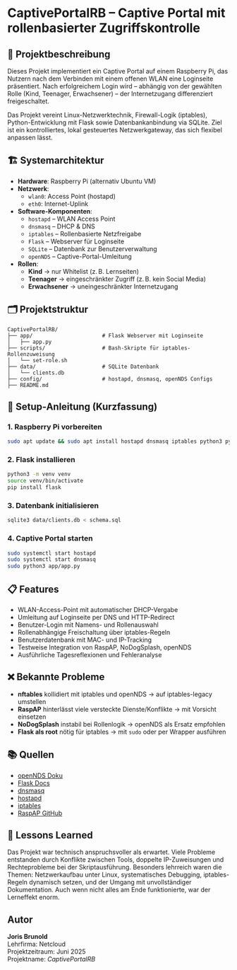 
# CaptivePortalRB – Captive Portal mit rollenbasierter Zugriffskontrolle

## 🧩 Projektbeschreibung

Dieses Projekt implementiert ein Captive Portal auf einem Raspberry Pi, das Nutzern nach dem Verbinden mit einem offenen WLAN eine Loginseite präsentiert. Nach erfolgreichem Login wird – abhängig von der gewählten Rolle (Kind, Teenager, Erwachsener) – der Internetzugang differenziert freigeschaltet.

Das Projekt vereint Linux-Netzwerktechnik, Firewall-Logik (iptables), Python-Entwicklung mit Flask sowie Datenbankanbindung via SQLite. Ziel ist ein kontrolliertes, lokal gesteuertes Netzwerkgateway, das sich flexibel anpassen lässt.

## 🏗️ Systemarchitektur

- **Hardware**: Raspberry Pi (alternativ Ubuntu VM)
- **Netzwerk**:
  - `wlan0`: Access Point (hostapd)
  - `eth0`: Internet-Uplink
- **Software-Komponenten**:
  - `hostapd` – WLAN Access Point
  - `dnsmasq` – DHCP & DNS
  - `iptables` – Rollenbasierte Netzfreigabe
  - `Flask` – Webserver für Loginseite
  - `SQLite` – Datenbank zur Benutzerverwaltung
  - `openNDS` – Captive-Portal-Umleitung
- **Rollen**:
  - **Kind** → nur Whitelist (z. B. Lernseiten)
  - **Teenager** → eingeschränkter Zugriff (z. B. kein Social Media)
  - **Erwachsener** → uneingeschränkter Internetzugang

## 🗂️ Projektstruktur

```
CaptivePortalRB/
├── app/                      # Flask Webserver mit Loginseite
│   ├── app.py  
├── scripts/                  # Bash-Skripte für iptables-Rollenzuweisung
│   └── set-role.sh
├── data/                     # SQLite Datenbank
│   └── clients.db
├── config/                   # hostapd, dnsmasq, openNDS Configs
├── README.md
```

## 🚀 Setup-Anleitung (Kurzfassung)

### 1. Raspberry Pi vorbereiten
```bash
sudo apt update && sudo apt install hostapd dnsmasq iptables python3 python3-pip
```

### 2. Flask installieren
```bash
python3 -m venv venv
source venv/bin/activate
pip install flask
```

### 3. Datenbank initialisieren
```bash
sqlite3 data/clients.db < schema.sql
```

### 4. Captive Portal starten
```bash
sudo systemctl start hostapd
sudo systemctl start dnsmasq
sudo python3 app/app.py
```

## 📋 Features

- WLAN-Access-Point mit automatischer DHCP-Vergabe
- Umleitung auf Loginseite per DNS und HTTP-Redirect
- Benutzer-Login mit Namens- und Rollenauswahl
- Rollenabhängige Freischaltung über iptables-Regeln
- Benutzerdatenbank mit MAC- und IP-Tracking
- Testweise Integration von RaspAP, NoDogSplash, openNDS
- Ausführliche Tagesreflexionen und Fehleranalyse

## ❌ Bekannte Probleme

- **nftables** kollidiert mit iptables und openNDS → auf iptables-legacy umstellen
- **RaspAP** hinterlässt viele versteckte Dienste/Konflikte → mit Vorsicht einsetzen
- **NoDogSplash** instabil bei Rollenlogik → openNDS als Ersatz empfohlen
- **Flask als root** nötig für iptables → mit `sudo` oder per Wrapper ausführen

## 📚 Quellen

- [openNDS Doku](https://opennds.readthedocs.io/en/stable/)
- [Flask Docs](https://flask.palletsprojects.com/)
- [dnsmasq](http://www.thekelleys.org.uk/dnsmasq/doc.html)
- [hostapd](https://w1.fi/hostapd/)
- [iptables](https://man7.org/linux/man-pages/man8/iptables.8.html)
- [RaspAP GitHub](https://github.com/RaspAP/raspap-webgui)

## 🧠 Lessons Learned

Das Projekt war technisch anspruchsvoller als erwartet. Viele Probleme entstanden durch Konflikte zwischen Tools, doppelte IP-Zuweisungen und Rechteprobleme bei der Skriptausführung. Besonders lehrreich waren die Themen: Netzwerkaufbau unter Linux, systematisches Debugging, iptables-Regeln dynamisch setzen, und der Umgang mit unvollständiger Dokumentation. Auch wenn nicht alles am Ende funktionierte, war der Lerneffekt enorm.

## Autor

**Joris Brunold**  
Lehrfirma: Netcloud  
Projektzeitraum: Juni 2025  
Projektname: *CaptivePortalRB*

